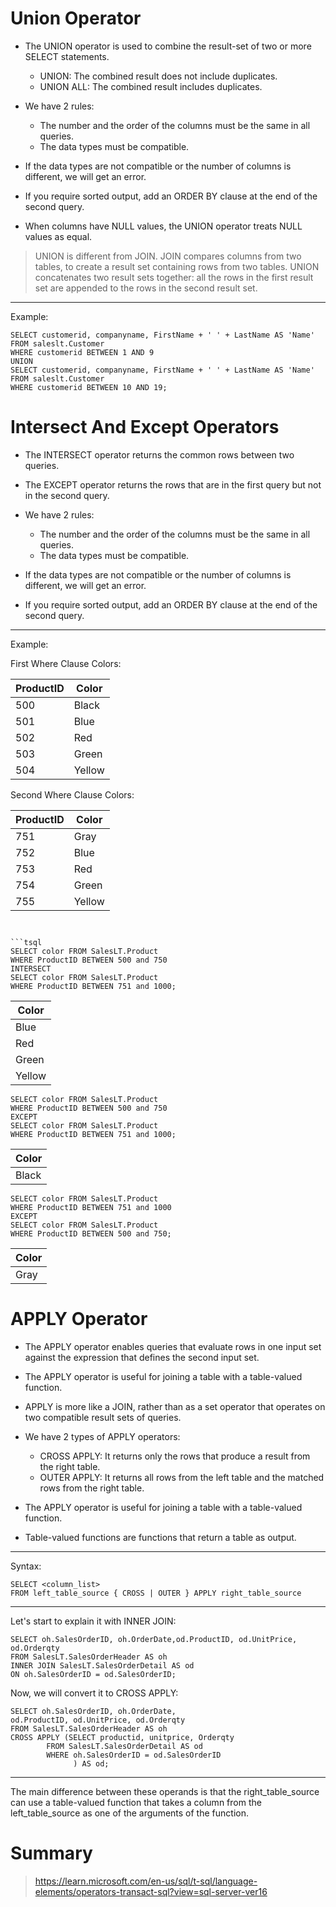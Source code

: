 # Union Operator
- The UNION operator is used to combine the result-set of two or more SELECT statements.
  - UNION: The combined result does not include duplicates.
  - UNION ALL: The combined result includes duplicates.

- We have 2 rules:
  - The number and the order of the columns must be the same in all queries.
  - The data types must be compatible.
- If the data types are not compatible or the number of columns is different, we will get an error.

- If you require sorted output, add an ORDER BY clause at the end of the second query.

- When columns have NULL values, the UNION operator treats NULL values as equal.


> UNION is different from JOIN. JOIN compares columns from two tables, to create a result set containing rows from two tables. 
> UNION concatenates two result sets together: all the rows in the first result set are appended to the rows in the second result set.

---

Example:

```tsql
SELECT customerid, companyname, FirstName + ' ' + LastName AS 'Name'
FROM saleslt.Customer
WHERE customerid BETWEEN 1 AND 9
UNION
SELECT customerid, companyname, FirstName + ' ' + LastName AS 'Name'
FROM saleslt.Customer
WHERE customerid BETWEEN 10 AND 19;
```


# Intersect And Except Operators
- The INTERSECT operator returns the common rows between two queries.
- The EXCEPT operator returns the rows that are in the first query but not in the second query.

- We have 2 rules:
  - The number and the order of the columns must be the same in all queries.
  - The data types must be compatible.
- If the data types are not compatible or the number of columns is different, we will get an error.

- If you require sorted output, add an ORDER BY clause at the end of the second query.

---

Example:

First Where Clause Colors:

| ProductID | Color  |
|-----------|--------|
| 500       | Black  |
| 501       | Blue   |
| 502       | Red    |
| 503       | Green  |
| 504       | Yellow |

Second Where Clause Colors:

| ProductID | Color  |
|-----------|--------|
| 751       | Gray   |
| 752       | Blue   |
| 753       | Red    |
| 754       | Green  |
| 755       | Yellow |

```tsql


```tsql
SELECT color FROM SalesLT.Product
WHERE ProductID BETWEEN 500 and 750
INTERSECT
SELECT color FROM SalesLT.Product
WHERE ProductID BETWEEN 751 and 1000;
```

| Color  |
|--------|
| Blue   |
| Red    |
| Green  |
| Yellow |


```tsql
SELECT color FROM SalesLT.Product
WHERE ProductID BETWEEN 500 and 750
EXCEPT
SELECT color FROM SalesLT.Product
WHERE ProductID BETWEEN 751 and 1000;
```

| Color  |
|--------|
| Black  |


```tsql
SELECT color FROM SalesLT.Product
WHERE ProductID BETWEEN 751 and 1000
EXCEPT
SELECT color FROM SalesLT.Product
WHERE ProductID BETWEEN 500 and 750;
```

| Color  |
|--------|
| Gray   |


# APPLY Operator
- The APPLY operator enables queries that evaluate rows in one input set against the expression that defines the second input set.
- The APPLY operator is useful for joining a table with a table-valued function.
- APPLY is more like a JOIN, rather than as a set operator that operates on two compatible result sets of queries.

- We have 2 types of APPLY operators:
  - CROSS APPLY: It returns only the rows that produce a result from the right table.
  - OUTER APPLY: It returns all rows from the left table and the matched rows from the right table.

- The APPLY operator is useful for joining a table with a table-valued function.
- Table-valued functions are functions that return a table as output.

---

Syntax:

```tsql
SELECT <column_list>
FROM left_table_source { CROSS | OUTER } APPLY right_table_source
```

---

Let's start to explain it with INNER JOIN:

```tsql
SELECT oh.SalesOrderID, oh.OrderDate,od.ProductID, od.UnitPrice, od.Orderqty 
FROM SalesLT.SalesOrderHeader AS oh 
INNER JOIN SalesLT.SalesOrderDetail AS od 
ON oh.SalesOrderID = od.SalesOrderID;
```

Now, we will convert it to CROSS APPLY:

```tsql
SELECT oh.SalesOrderID, oh.OrderDate,
od.ProductID, od.UnitPrice, od.Orderqty 
FROM SalesLT.SalesOrderHeader AS oh 
CROSS APPLY (SELECT productid, unitprice, Orderqty 
        FROM SalesLT.SalesOrderDetail AS od 
        WHERE oh.SalesOrderID = od.SalesOrderID
              ) AS od;
```

---

The main difference between these operands is that the right_table_source can use a table-valued function that takes a column from the left_table_source as one of the arguments of the function.




# Summary
> https://learn.microsoft.com/en-us/sql/t-sql/language-elements/operators-transact-sql?view=sql-server-ver16